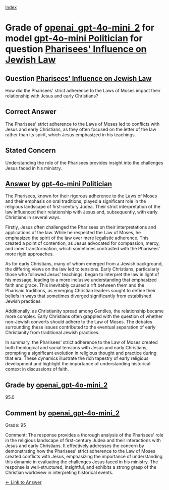 
[Index](../../../../index.md)
# Grade of [openai_gpt-4o-mini_2](../../../grading_models/openai_gpt-4o-mini_2.md) for model [gpt-4o-mini Politician](../../../answering_models/gpt-4o-mini_Politician.md) for question [Pharisees' Influence on Jewish Law](../../../questions/Pharisees__Influence_on_Jewish_Law.md)

## Question [Pharisees' Influence on Jewish Law](../../../questions/Pharisees__Influence_on_Jewish_Law.md)
How did the Pharisees' strict adherence to the Laws of Moses impact their relationship with Jesus and early Christians?

## Correct Answer
The Pharisees' strict adherence to the Laws of Moses led to conflicts with Jesus and early Christians, as they often focused on the letter of the law rather than its spirit, which Jesus emphasized in his teachings.

## Stated Concern
Understanding the role of the Pharisees provides insight into the challenges Jesus faced in his ministry.

## [Answer](../Pharisees__Influence_on_Jewish_Law.md) by [gpt-4o-mini Politician](../../../answering_models/gpt-4o-mini_Politician.md)
The Pharisees, known for their rigorous adherence to the Laws of Moses and their emphasis on oral traditions, played a significant role in the religious landscape of first-century Judea. Their strict interpretation of the law influenced their relationship with Jesus and, subsequently, with early Christians in several ways.

Firstly, Jesus often challenged the Pharisees on their interpretations and applications of the law. While he respected the Law of Moses, he emphasized the spirit of the law over mere legalistic adherence. This created a point of contention, as Jesus advocated for compassion, mercy, and inner transformation, which sometimes contrasted with the Pharisees' more rigid approaches.

As for early Christians, many of whom emerged from a Jewish background, the differing views on the law led to tensions. Early Christians, particularly those who followed Jesus' teachings, began to interpret the law in light of his message, leading to a more inclusive understanding that emphasized faith and grace. This inevitably caused a rift between them and the Pharisaic traditions, as emerging Christian leaders sought to define their beliefs in ways that sometimes diverged significantly from established Jewish practices.

Additionally, as Christianity spread among Gentiles, the relationship became more complex. Early Christians often grappled with the question of whether non-Jewish converts should adhere to the Law of Moses. The debates surrounding these issues contributed to the eventual separation of early Christianity from traditional Jewish practices.

In summary, the Pharisees' strict adherence to the Law of Moses created both theological and social tensions with Jesus and early Christians, prompting a significant evolution in religious thought and practice during that era. These dynamics illustrate the rich tapestry of early religious development and highlight the importance of understanding historical context in discussions of faith.

## Grade by [openai_gpt-4o-mini_2](../../../grading_models/openai_gpt-4o-mini_2.md)
95.0

## Comment by [openai_gpt-4o-mini_2](../../../grading_models/openai_gpt-4o-mini_2.md)
Grade: 95

Comment: The response provides a thorough analysis of the Pharisees' role in the religious landscape of first-century Judea and their interactions with Jesus and early Christians. It effectively addresses the concern by demonstrating how the Pharisees' strict adherence to the Law of Moses created conflicts with Jesus, emphasizing the importance of understanding this dynamic in evaluating the challenges Jesus faced in his ministry. The response is well-structured, insightful, and exhibits a strong grasp of the Christian worldview in interpreting historical events.

[&lt;- Link to Answer](../Pharisees__Influence_on_Jewish_Law.md)

